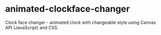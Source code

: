 # animated-clockface-changer
 Clock face changer - animated clock with changeable style using Canvas API (JavaScript) and CSS.
